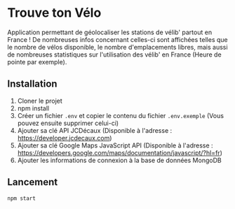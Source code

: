 # Trouve ton Vélo

Application permettant de géolocaliser les stations de vélib' partout en France ! De nombreuses infos concernant celles-ci sont affichées telles que le nombre de vélos disponible, le nombre d'emplacements libres, mais aussi de nombreuses statistiques sur l'utilisation des vélib' en France (Heure de pointe par exemple).

## Installation
1. Cloner le projet
2. npm install
3. Créer un fichier `.env` et copier le contenu du fichier `.env.exemple` (Vous pouvez ensuite supprimer celui-ci)
4. Ajouter sa clé API JCDécaux (Disponible à l'adresse : https://developer.jcdecaux.com)
5. Ajouter sa clé Google Maps JavaScript API (Disponible à l'adresse : https://developers.google.com/maps/documentation/javascript/?hl=fr)
6. Ajouter les informations de connexion à la base de données MongoDB

## Lancement
```
npm start
```